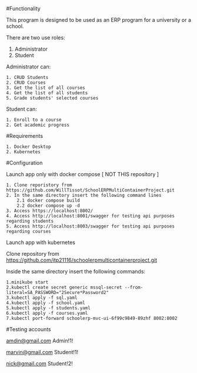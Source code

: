 #Functionality

This program is designed to be used as an ERP program for a university or a school.

There are two use roles: 

1. Administrator
2. Student

Administrator can:

	1. CRUD Students
	2. CRUD Courses
	3. Get the list of all courses
	4. Get the list of all students
	5. Grade students' selected courses

Student can:

	1. Enroll to a course
	2. Get academic progress

#Requirements

	1. Docker Desktop
	2. Kubernetes

#Configuration

Launch app only with docker compose [ NOT THIS repository ]

	1. Clone reporistory from https://github.com/WillTissot/SchoolERPMultiContainerProject.git
	2. In the same directory insert the following command lines
		2.1 docker compose build
		2.2 docker compose up -d
	3. Access https://localhost:8002/ 
	4. Access http://localhost:8001/swagger for testing api purposes regarding students
	5. Access http://localhost:8003/swagger for testing api purposes regarding courses


Launch app with kubernetes

Clone repository from https://github.com/itp21116/schoolerpmulticontainerproject.git

Inside the same directory insert the following commands:
	
	1.minikube start
	2.kubectl create secret generic mssql-secret --from-literal=SA_PASSWORD="2Secure*Password2"
	3.kubectl apply -f sql.yaml
	4.kubectl apply -f school.yaml
	5.kubectl apply -f students.yaml
	6.kubectl apply -f courses.yaml
	7.kubectl port-forward schoolerp-mvc-ui-6f99c9849-89zhf 8002:8002

#Testing accounts

amdin@gmail.com
Admin!1!

marvin@gmail.com
Student!1!

nick@gmail.com
Student!2!
